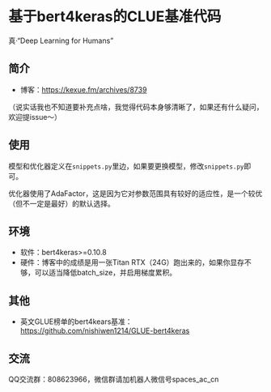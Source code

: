 # 基于bert4keras的CLUE基准代码
真·“Deep Learning for Humans”

## 简介
- 博客：https://kexue.fm/archives/8739

（说实话我也不知道要补充点啥，我觉得代码本身够清晰了，如果还有什么疑问，欢迎提issue～）

## 使用
模型和优化器定义在`snippets.py`里边，如果要更换模型，修改`snippets.py`即可。

优化器使用了AdaFactor，这是因为它对参数范围具有较好的适应性，是一个较优（但不一定是最好）的默认选择。

## 环境
- 软件：bert4keras>=0.10.8
- 硬件：博客中的成绩是用一张Titan RTX（24G）跑出来的，如果你显存不够，可以适当降低batch_size，并启用梯度累积。

## 其他
- 英文GLUE榜单的bert4kears基准：https://github.com/nishiwen1214/GLUE-bert4keras

## 交流
QQ交流群：808623966，微信群请加机器人微信号spaces_ac_cn
